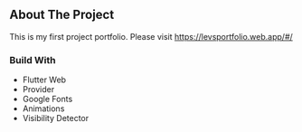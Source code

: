 ## About The Project

This is my first project portfolio. Please visit https://levsportfolio.web.app/#/

### Build With

* Flutter Web
* Provider
* Google Fonts
* Animations
* Visibility Detector
